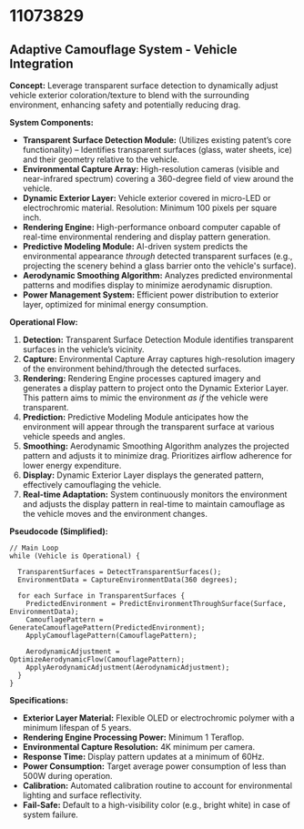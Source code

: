 # 11073829

## Adaptive Camouflage System - Vehicle Integration

**Concept:** Leverage transparent surface detection to dynamically adjust vehicle exterior coloration/texture to blend with the surrounding environment, enhancing safety and potentially reducing drag.

**System Components:**

*   **Transparent Surface Detection Module:** (Utilizes existing patent’s core functionality) – Identifies transparent surfaces (glass, water sheets, ice) and their geometry relative to the vehicle.
*   **Environmental Capture Array:** High-resolution cameras (visible and near-infrared spectrum) covering a 360-degree field of view around the vehicle.
*   **Dynamic Exterior Layer:** Vehicle exterior covered in micro-LED or electrochromic material. Resolution: Minimum 100 pixels per square inch.
*   **Rendering Engine:** High-performance onboard computer capable of real-time environmental rendering and display pattern generation.
*   **Predictive Modeling Module:** AI-driven system predicts the environmental appearance *through* detected transparent surfaces (e.g., projecting the scenery behind a glass barrier onto the vehicle's surface).
*   **Aerodynamic Smoothing Algorithm:** Analyzes predicted environmental patterns and modifies display to minimize aerodynamic disruption.
*   **Power Management System:** Efficient power distribution to exterior layer, optimized for minimal energy consumption.

**Operational Flow:**

1.  **Detection:** Transparent Surface Detection Module identifies transparent surfaces in the vehicle’s vicinity.
2.  **Capture:** Environmental Capture Array captures high-resolution imagery of the environment behind/through the detected surfaces.
3.  **Rendering:** Rendering Engine processes captured imagery and generates a display pattern to project onto the Dynamic Exterior Layer. This pattern aims to mimic the environment *as if* the vehicle were transparent.
4.  **Prediction:** Predictive Modeling Module anticipates how the environment will appear through the transparent surface at various vehicle speeds and angles.
5.  **Smoothing:** Aerodynamic Smoothing Algorithm analyzes the projected pattern and adjusts it to minimize drag.  Prioritizes airflow adherence for lower energy expenditure.
6.  **Display:** Dynamic Exterior Layer displays the generated pattern, effectively camouflaging the vehicle.
7.  **Real-time Adaptation:** System continuously monitors the environment and adjusts the display pattern in real-time to maintain camouflage as the vehicle moves and the environment changes.

**Pseudocode (Simplified):**

```
// Main Loop
while (Vehicle is Operational) {

  TransparentSurfaces = DetectTransparentSurfaces();
  EnvironmentData = CaptureEnvironmentData(360 degrees);

  for each Surface in TransparentSurfaces {
    PredictedEnvironment = PredictEnvironmentThroughSurface(Surface, EnvironmentData);
    CamouflagePattern = GenerateCamouflagePattern(PredictedEnvironment);
    ApplyCamouflagePattern(CamouflagePattern);

    AerodynamicAdjustment = OptimizeAerodynamicFlow(CamouflagePattern);
    ApplyAerodynamicAdjustment(AerodynamicAdjustment);
  }
}
```

**Specifications:**

*   **Exterior Layer Material:** Flexible OLED or electrochromic polymer with a minimum lifespan of 5 years.
*   **Rendering Engine Processing Power:** Minimum 1 Teraflop.
*   **Environmental Capture Resolution:** 4K minimum per camera.
*   **Response Time:**  Display pattern updates at a minimum of 60Hz.
*   **Power Consumption:** Target average power consumption of less than 500W during operation.
*   **Calibration:** Automated calibration routine to account for environmental lighting and surface reflectivity.
*   **Fail-Safe:** Default to a high-visibility color (e.g., bright white) in case of system failure.